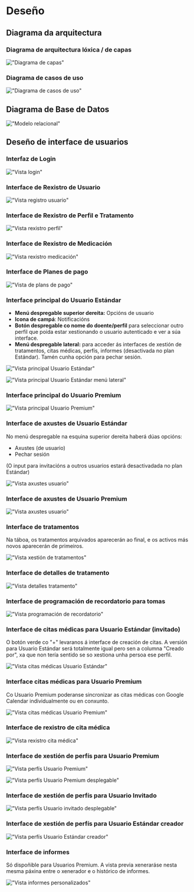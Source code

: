 # Deseño

## Diagrama da arquitectura

### Diagrama de arquitectura lóxica / de capas

!["Diagrama de capas"](/doc/img/diagramas/diagrama_capas.png)

### Diagrama de casos de uso

!["Diagrama de casos de uso"](/doc/img/diagramas/diagrama_casos_uso.png)

## Diagrama de Base de Datos

!["Modelo relacional"](/doc/img/diagramas/diagrama_bd.PNG)

## Deseño de interface de usuarios

### Interfaz de Login

!["Vista login"](/doc/img/interfaces/vistaLogin.png)

### Interface de Rexistro de Usuario

!["Vista registro usuario"](/doc/img/interfaces/vistaRegistro.png)

### Interface de Rexistro de Perfil e Tratamento

!["Vista rexistro perfil"](/doc/img/interfaces/vistaPerfil.png)

### Interface de Rexistro de Medicación

!["Vista rexistro medicación"](/doc/img/interfaces/vistaMedicacion.png)

### Interface de Planes de pago

!["Vista de plans de pago"](/doc/img/interfaces/vistaPlanes.png)

### Interface principal do Usuario Estándar

- **Menú despregable superior dereita:** Opcións de usuario
- **Icona de campá**: Notificacións
- **Botón despregable co nome do doente/perfil** para seleccionar outro perfil que poida estar xestionando o usuario autenticado e ver a súa interface.
- **Menú despregable lateral:** para acceder ás interfaces de xestión de tratamentos, citas médicas, perfís, informes (desactivada no plan Estándar). Tamén cunha opción para pechar sesión.

!["Vista principal Usuario Estándar"](/doc/img/interfaces/vistaEstandar1.png)

!["Vista principal Usuario Estándar menú lateral"](/doc/img/interfaces/vistaEstandar2.png)

### Interface principal do Usuario Premium

!["Vista principal Usuario Premium"](/doc/img/interfaces/vistaPremium.png)

### Interface de axustes de Usuario Estándar
No menú despregable na esquina superior dereita haberá dúas opcións:

- Axustes (de usuario)
- Pechar sesión

(O input para invitacións a outros usuarios estará desactivadada no plan Estándar)

!["Vista axustes usuario"](/doc/img/interfaces/vistaAxustesUsuario.png)

### Interface de axustes de Usuario Premium

!["Vista axustes usuario"](/doc/img/interfaces/vistaAxustesUsuarioPremium.png)

### Interface de tratamentos

Na táboa, os tratamentos arquivados aparecerán ao final, e os activos más novos aparecerán de primeiros.

!["Vista xestión de tratamentos"](/doc/img/interfaces/vistaTratamento.png)

### Interface de detalles de tratamento

!["Vista detalles tratamento"](/doc/img/interfaces/vistaDetallesTratamento.png)

### Interface de programación de recordatorio para tomas

!["Vista programación de recordatorio"](/doc/img/interfaces/vistaRecordatorio.png)

### Interface de citas médicas para Usuario Estándar (invitado)

O botón verde co "+" levaranos á interface de creación de citas.
A versión para Usuario Estándar será totalmente igual pero sen a columna "Creado por", xa que non tería sentido se so xestiona unha persoa ese perfil.

!["Vista citas médicas Usuario Estándar"](/doc/img/interfaces/vistaCitasEstandar.png)

### Interface citas médicas para Usuario Premium

Co Usuario Premium poderanse sincronizar as citas médicas con Google Calendar individualmente ou en conxunto.  

!["Vista citas médicas Usuario Premium"](/doc/img/interfaces/vistaCitasPremium.png)

### Interface de rexistro de cita médica 

!["Vista rexistro cita médica"](/doc/img/interfaces/vistaRexistroCita.png)


### Interface de xestión de perfís para Usuario Premium

!["Vista perfís Usuario Premium"](/doc/img/interfaces/vistaXestionPerfilPremium.png)

!["Vista perfís Usuario Premium desplegable"](/doc/img/interfaces/vistaXestionPerfilPremium2.png)


### Interface de xestión de perfís para Usuario Invitado

!["Vista perfís Usuario invitado desplegable"](/doc/img/interfaces/vistaXestionPerfilInvitado.png)


### Interface de xestión de perfís para Usuario Estándar creador

!["Vista perfís Usuario Estándar creador"](/doc/img/interfaces/vistaXestionPerfilEstandar.png)


### Interface de informes

Só dispoñible para Usuarios Premium.
A vista previa xeneraráse nesta mesma páxina entre o xenerador e o histórico de informes.

!["Vista informes personalizados"](/doc/img/interfaces/vistaInformes.png)
